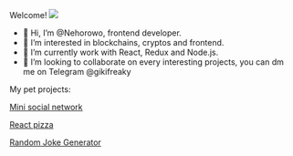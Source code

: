 Welcome!
![](https://komarev.com/ghpvc/?username=Nehorowo&color=blueviolet)

- 👋 Hi, I’m @Nehorowo, frontend developer.
- 👀 I’m interested in blockchains, cryptos and frontend.
- 🌱 I’m currently work with React, Redux and Node.js.
- 💞️ I’m looking to collaborate on every interesting projects, you can dm me on Telegram @gikifreaky

My pet projects:

[Mini social network](https://nehorowo.github.io/react-social-network/)

[React pizza](https://react-pizza-shop111.herokuapp.com/)

[Random Joke Generator](https://getajoke.netlify.app)

